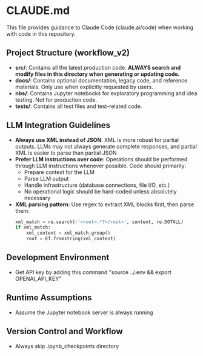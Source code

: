 # CLAUDE.md

This file provides guidance to Claude Code (claude.ai/code) when working with code in this repository.

## Project Structure (workflow_v2)
- **src/**: Contains all the latest production code. **ALWAYS search and modify files in this directory when generating or updating code.**
- **docs/**: Contains optional documentation, legacy code, and reference materials. Only use when explicitly requested by users.
- **nbs/**: Contains Jupyter notebooks for exploratory programming and idea testing. Not for production code.
- **tests/**: Contains all test files and test-related code.

## LLM Integration Guidelines
- **Always use XML instead of JSON**: XML is more robust for partial outputs. LLMs may not always generate complete responses, and partial XML is easier to parse than partial JSON
- **Prefer LLM instructions over code**: Operations should be performed through LLM instructions whenever possible. Code should primarily:
  - Prepare context for the LLM
  - Parse LLM output
  - Handle infrastructure (database connections, file I/O, etc.)
  - No operational logic should be hard-coded unless absolutely necessary
- **XML parsing pattern**: Use regex to extract XML blocks first, then parse them:
  ```python
  xml_match = re.search(r'<root>.*?</root>', content, re.DOTALL)
  if xml_match:
      xml_content = xml_match.group()
      root = ET.fromstring(xml_content)
  ```

## Development Environment
- Get API key by adding this command "source ../.env && export OPENAI_API_KEY"

## Runtime Assumptions
- Assume the Jupyter notebook server is always running

## Version Control and Workflow
- Always skip .ipynb_checkpoints directory